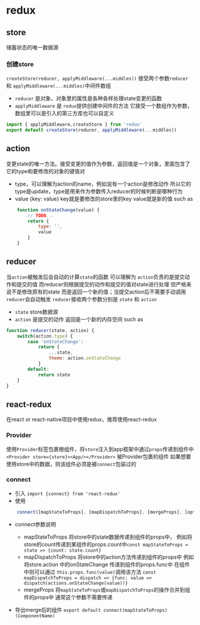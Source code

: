 # redux

## store
储蓄状态的唯一数据源

### 创建store
`createStore(reducer, applyMiddleware(...middles))`
接受两个参数`reducer` 和 `applyMiddleware(...middles)`中间件数组
- `reducer` 是对象，对象里的属性是各种各样处理state变更的函数
- `applyMiddleware` 是 `redux`提供创建中间件的方法 它接受一个数组作为参数，数组里可以是引入的第三方库也可以自定义

```javascript
import { applyMiddleware,createStore } from 'redux'
export default createStore(reducer, applyMiddleware(...middles))
```

## action
变更state的唯一方法。接受变更的值作为参数，返回值是一个对象，里面包含了它的type和要修改的对象的键值对
- type，可以理解为action的name，例如说有一个action是修改动作 所以它的type是update，type是用来作为参数传入reducer的时候判断是哪种行为
- value {key: value} key就是要修改的store里的key value就是新的值
such as
```javascript
    function onStateChange(value) {
        // TODO...
        return {
            type: '',
            value
        }
    }
```

## reducer
当`action`被触发后会自动的计算`state`的函数
可以理解为 `action`负责的是提交动作和提交的值
而reducer则根据提交的动作和提交的值对state进行处理
但严格来说不是修改原有的state 而是返回一个新的值；当提交action后不需要手动调用`reducer`会自动触发
`reducer`接收两个参数分别是 `state` 和 `action` 
- `state` store数据源
- `action` 是提交的动作
返回是一个新的内存空间
such as
```javascript
function reducer(state, action) {
    switch(action.type) {
        case 'onStateChange':
            return {
                ...state,
                theme: action.onStateChange
            }
        default:
            return state
    }
}
```
## react-redux
在react or react-native项目中使用redux，推荐使用react-redux

### Provider
使用`Provider`标签包裹根组件，将`store`注入到app框架中通过`props`传递到组件中
`<Provider store={store}><App/></Provider>`
被Provider包裹的组件 如果想要使用store中的数据，则该组件必须是被`connect`包装过的

### connect
- 引入
`import {connect} from 'react-redux'`
- 使用
```javascript
    connect([mapStateToProps], [mapDispatchToProps], [mergeProps], [options])
```
- connect参数说明
    - mapStateToProps
        将store中的state数据传递到组件的props中，
    例如将store的count传递到某组件的props.count中`const mapStateToProps = state => {count: state.count}`
    - mapDispatchToProps
        将store中的action方法传递到组件的props中
    例如将store.action 中的onStateChange 传递到组件的props.func中 在组件中则可以通过 `this.props.func(value)`调用该方法
    `const mapDispatchToProps = dispatch => {func: value => dispatch(actions.onStateChange(value))}`
    - mergeProps
        将`mapStateToProps`或`mapDispatchToProps`的操作合并到组件的props中 通常这个参数不需要传递

- 导出merge后的组件
`export default connect(mapStateToProps)(ComponentName)`
